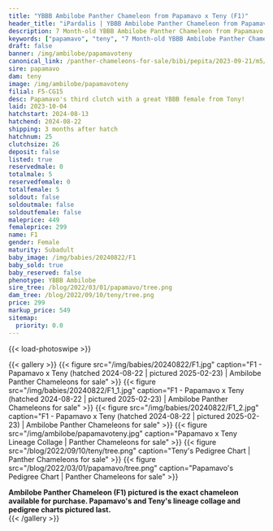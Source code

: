 ```yaml
---
title: "YBBB Ambilobe Panther Chameleon from Papamavo x Teny (F1)"
header_title: "iPardalis | YBBB Ambilobe Panther Chameleon from Papamavo x Teny | F1"
description: 7 Month-old YBBB Ambilobe Panther Chameleon from Papamavo and Teny. Papamavo's third clutch with a great YBBB female from Tony! We've included sire and dam dendrograms if available, but you can view our Papamavo or Teny breeder pages for more information.
keywords: ["papamavo", "teny", "7 Month-old YBBB Ambilobe Panther Chameleon", "baby chameleons for sale", "buy panther chameleon", "panther for sale", "ambilobe panther chameleons for sale", "ambilobe panther chameleon for sale"]
draft: false
banner: /img/ambilobe/papamavoteny
canonical_link: /panther-chameleons-for-sale/bibi/pepita/2023-09-21/m5/
sire: papamavo
dam: teny
image: /img/ambilobe/papamavoteny
filial: F5-CG15
desc: Papamavo's third clutch with a great YBBB female from Tony!
laid: 2023-10-04
hatchstart: 2024-08-13
hatchend: 2024-08-22
shipping: 3 months after hatch
hatchnum: 25
clutchsize: 26
deposit: false
listed: true
reservedmale: 0
totalmale: 5
reservedfemale: 0
totalfemale: 5
soldout: false
soldoutmale: false
soldoutfemale: false
maleprice: 449
femaleprice: 299
name: F1
gender: Female
maturity: Subadult
baby_image: /img/babies/20240822/F1
baby_sold: true
baby_reserved: false
phenotype: YBBB Ambilobe
sire_tree: /blog/2022/03/01/papamavo/tree.png
dam_tree: /blog/2022/09/10/teny/tree.png
price: 299
markup_price: 549
sitemap: 
  priority: 0.0
---
```


{{< load-photoswipe >}}

{{< gallery >}}
  {{< figure src="/img/babies/20240822/F1.jpg" caption="F1 - Papamavo x Teny (hatched 2024-08-22 | pictured 2025-02-23) | Ambilobe Panther Chameleons for sale" >}}
  {{< figure src="/img/babies/20240822/F1_1.jpg" caption="F1 - Papamavo x Teny (hatched 2024-08-22 | pictured 2025-02-23) | Ambilobe Panther Chameleons for sale" >}}
  {{< figure src="/img/babies/20240822/F1_2.jpg" caption="F1 - Papamavo x Teny (hatched 2024-08-22 | pictured 2025-02-23) | Ambilobe Panther Chameleons for sale" >}}
  {{< figure src="/img/ambilobe/papamavoteny.jpg" caption="Papamavo x Teny Lineage Collage | Panther Chameleons for sale" >}}
  {{< figure src="/blog/2022/09/10/teny/tree.png" caption="Teny's Pedigree Chart | Panther Chameleons for sale" >}}
  {{< figure src="/blog/2022/03/01/papamavo/tree.png" caption="Papamavo's Pedigree Chart | Panther Chameleons for sale" >}}
  <figcaption itemprop="description"><strong>Ambilobe Panther Chameleon (F1) pictured is the exact chameleon available for purchase. Papamavo's and Teny's lineage collage and pedigree charts pictured last.</strong></figcaption>
{{< /gallery >}}
